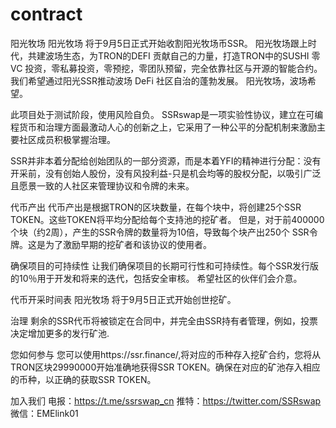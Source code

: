 # contract
阳光牧场
阳光牧场 将于9月5日正式开始收割阳光牧场币SSR。
阳光牧场跟上时代，共建波场生态，为TRON的DEFI 贡献自己的力量，打造TRON中的SUSHI 零 VC 投资，零私募投资，零预挖，零团队预留，完全依靠社区与开源的智能合约。我们希望通过阳光SSR推动波场 DeFi 社区自治的蓬勃发展。
阳光牧场，波场希望。

此项目处于测试阶段，使用风险自负。
SSRswap是一项实验性协议，建立在可编程货币和治理方面最激动人心的创新之上，它采用了一种公平的分配机制来激励主要社区成员积极掌握治理。

SSR并非本着分配给创始团队的一部分资源，而是本着YFI的精神进行分配：没有开采前，没有创始人股份，没有风投利益-只是机会均等的股权分配，以吸引广泛且愿景一致的人社区来管理协议和令牌的未来。


代币产出
代币产出是根据TRON的区块数量，在每个块中，将创建25个SSR TOKEN。这些TOKEN将平均分配给每个支持池的挖矿者。
但是，对于前400000个块（约2周），产生的SSR令牌的数量将为10倍，导致每个块产出250个 SSR令牌。这是为了激励早期的挖矿者和该协议的使用者。

确保项目的可持续性
让我们确保项目的长期可行性和可持续性。每个SSR发行版的10％用于开发和将来的迭代，包括安全审核。 希望社区的伙伴们会介意。

代币开采时间表
阳光牧场 将于9月5日正式开始创世挖矿。

治理
剩余的SSR代币将被锁定在合同中，并完全由SSR持有者管理，例如，投票决定增加更多的发行矿池.

您如何参与
您可以使用https://ssr.finance/,将对应的币种存入挖矿合约，您将从TRON区块29990000开始准确地获得SSR TOKEN。确保在对应的矿池存入相应的币种，以正确的获取SSR TOKEN。

加入我们
电报：https://t.me/ssrswap_cn
推特：https://twitter.com/SSRswap
微信：EMElink01
